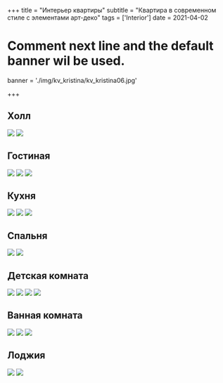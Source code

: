 +++
title = "Интерьер квартиры"
subtitle = "Квартира в современном стиле с элементами арт-деко"
tags = ['Interior']
date = 2021-04-02

# Comment next line and the default banner wil be used.
banner = './img/kv_kristina/kv_kristina06.jpg'

+++

## Холл

![](/img/kv_kristina/kv_kristina01.jpg)
![](/img/kv_kristina/kv_kristina02.jpg)

## Гостиная

![](/img/kv_kristina/kv_kristina03.jpg)
![](/img/kv_kristina/kv_kristina06.jpg)
![](/img/kv_kristina/kv_kristina08.jpg)

## Кухня

![](/img/kv_kristina/kv_kristina04.jpg)
![](/img/kv_kristina/kv_kristina05.jpg)
![](/img/kv_kristina/kv_kristina07.jpg)

## Спальня

![](/img/kv_kristina/kv_kristina09.jpg)
![](/img/kv_kristina/kv_kristina10.jpg)

## Детская комната

![](/img/kv_kristina/kv_kristina11.jpg)
![](/img/kv_kristina/kv_kristina12.jpg)
![](/img/kv_kristina/kv_kristina13.jpg)
![](/img/kv_kristina/kv_kristina14.jpg)


## Ванная комната

![](/img/kv_kristina/kv_kristina15.jpg)
![](/img/kv_kristina/kv_kristina16.jpg)
![](/img/kv_kristina/kv_kristina17.jpg)

## Лоджия

![](/img/kv_kristina/kv_kristina18.jpg)
![](/img/kv_kristina/kv_kristina19.jpg)
